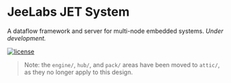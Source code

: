# JeeLabs JET System

A dataflow framework and server for multi-node embedded systems. _Under development._

[![license](https://img.shields.io/github/license/jeelabs/jet.svg)](http://unlicense.org)

> Note: the `engine/`, `hub/`, and `pack/` areas have been moved to `attic/`, as
> they no longer apply to this design.
